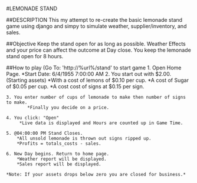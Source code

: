 #LEMONADE STAND

##DESCRIPTION
    This my attempt to re-create the basic lemonade stand game using django and simpy to
simulate weather, supplier/inventory, and sales. 


##Objective
    Keep the stand open for as long as possible. Weather Effects and your price
    can affect the outcome at Day close. You keep the lemonade stand open for 
    8 hours.

##How to play (Go To: 'http://%url%/stand' to start game
    1. Open Home Page.
        *Start Date: 6/4/1955 7:00:00 AM
    2. You start out with $2.00. (Starting assets)
        *With a cost of lemons of $0.10 per cup. 
        *A cost of Sugar of $0.05 per cup. 
        *A cost cost of signs at $0.15 per sign. 
    
    3. You enter number of cups of lemonade to make then number of signs to make.
            *Finally you decide on a price.
    
    4. You click: "Open"
         *Live data is displayed and Hours are counted up in Game Time.
    
    5. @04:00:00 PM Stand Closes. 
        *All unsold lemonade is thrown out signs ripped up. 
        *Profits = totals_costs - sales.
    
    6. New Day begins. Return to home page.
        *Weather report will be displayed.
        *Sales report will be displayed.

    *Note: If your assets drops below zero you are closed for business.*



